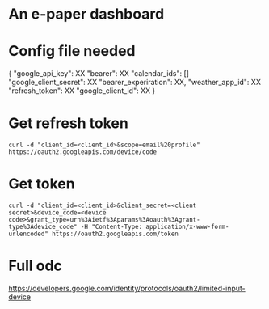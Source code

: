 # An e-paper dashboard

# Config file needed

{
  "google_api_key": XX
  "bearer": XX
  "calendar_ids": []
  "google_client_secret": XX
  "bearer_experiration": XX,
  "weather_app_id": XX
  "refresh_token": XX
  "google_client_id": XX
}

# Get refresh token

```
curl -d "client_id=<client_id>&scope=email%20profile" https://oauth2.googleapis.com/device/code
```

# Get token 

```
curl -d "client_id=<client_id>&client_secret=<client secret>&device_code=<device code>&grant_type=urn%3Aietf%3Aparams%3Aoauth%3Agrant-type%3Adevice_code" -H "Content-Type: application/x-www-form-urlencoded" https://oauth2.googleapis.com/token
```

# Full odc

https://developers.google.com/identity/protocols/oauth2/limited-input-device
